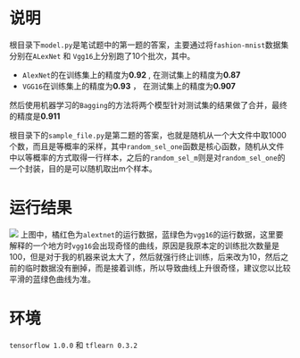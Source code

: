 # 说明
根目录下`model.py`是笔试题中的第一题的答案，主要通过将`fashion-mnist`数据集分别在`ALexNet` 和 `Vgg16`上分别跑了10个批次，其中。

- `AlexNet`的在训练集上的精度为**0.92** , 在测试集上的精度为**0.87** 
- `VGG16`在训练集上的精度为**0.93** ， 在测试集上的精度为**0.907**


然后使用机器学习的`Bagging`的方法将两个模型针对测试集的结果做了合并，最终的精度是**0.911**

根目录下的`sample_file.py`是第二题的答案，也就是随机从一个大文件中取1000个数，而且是等概率的采样，其中`random_sel_one`函数是核心函数，随机从文件中以等概率的方式取得一行样本，之后的`random_sel_m`则是对`random_sel_one`的一个封装，目的是可以随机取出m个样本。

# 运行结果
![](https://ws4.sinaimg.cn/large/006tNc79gy1fkpp1epm6dj31kw0q97dj.jpg)
上图中，橘红色为`alextnet`的运行数据，蓝绿色为`vgg16`的运行数据，这里要解释的一个地方时`vgg16`会出现奇怪的曲线，原因是我原本定的训练批次数量是100，但是对于我的机器来说太大了，然后就强行终止训练，后来改为10，然后之前的临时数据没有删掉，而是接着训练，所以导致曲线上升很奇怪，建议您以比较平滑的蓝绿色曲线为准。

# 环境
`tensorflow 1.0.0` 和 `tflearn 0.3.2`

